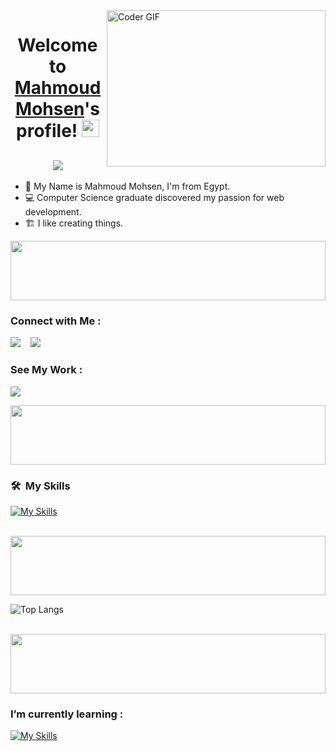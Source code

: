 <img align="right" src="https://media.giphy.com/media/SWoSkN6DxTszqIKEqv/giphy.gif" alt="Coder GIF" width="350" height="250"  >

<h1 align="center">
  Welcome to <a href="https://www.linkedin.com/in/mahmoud-mohsen-dev/" target='_blank'>Mahmoud Mohsen</a>'s profile!
  <img src="https://media.giphy.com/media/hvRJCLFzcasrR4ia7z/giphy.gif" width="28">
</h1>

<h2 align="center">
  <a href="https://github.com/DenverCoder1/readme-typing-svg"><img src="https://readme-typing-svg.herokuapp.com/?lines=Front-End%20web%20developer!;Always%20learning%20new%20things&font=Fira%20Code&center=true&width=440&height=45&color=f75c7e&vCenter=true&size=28"></a>
</h2>

-   👋 My Name is Mahmoud Mohsen, I'm from Egypt.
-   💻 Computer Science graduate discovered my passion for web development.
-   🏗️ I like creating things.

<img src="https://github.com/Govindv7555/Govindv7555/blob/main/49e76e0596857673c5c80c85b84394c1.gif" width=100% height=95px>

### Connect with Me :

<a href="https://www.linkedin.com/in/mahmoud-mohsen-dev/"><img src="https://img.shields.io/badge/-LinkedIn%20-0077B5?style=for-the-badge&logo=Linkedin&logoColor=white"/></a>&nbsp;&nbsp;&nbsp;
<a href="mailto:mahmoud.mohsen.developer@gmail.com"><img src="https://img.shields.io/badge/Email-cf5754?style=for-the-badge&logo=minutemailer"/></a>

### See My Work :

<a href="https://mahmoud-mohsen.vercel.app/"><img src="https://img.shields.io/badge/Portfolio-6c7989?style=for-the-badge&logo=marvelapp"/></a>

<img src="https://github.com/Govindv7555/Govindv7555/blob/main/49e76e0596857673c5c80c85b84394c1.gif" width=100% height=95px>

### 🛠 &nbsp;My Skills

[![My Skills](https://skillicons.dev/icons?i=js,html,css,bootstrap,tailwind,git,github,ts,figma,postman,vite,vscode)](https://skillicons.dev)

<br>
<img src="https://github.com/Govindv7555/Govindv7555/blob/main/49e76e0596857673c5c80c85b84394c1.gif" width=100% height=95px>

![Top Langs](https://github-readme-stats.vercel.app/api/top-langs/?username=mahmoud-mohsen-dev)

<br>
<img src="https://github.com/Govindv7555/Govindv7555/blob/main/49e76e0596857673c5c80c85b84394c1.gif" width=100% height=95px>

### I’m currently learning :

[![My Skills](https://skillicons.dev/icons?i=react)](https://skillicons.dev)
